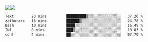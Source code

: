 <div style="display: flex; flex-direction: row;">
<img style="height: auto; width: auto;" class="img" src="https://raw.githubusercontent.com/blazepp/github-stats/master/generated/overview.svg#gh-dark-mode-only" />
<img style="height: auto; width: auto;" class="img" src="https://raw.githubusercontent.com/blazepp/github-stats/master/generated/languages.svg#gh-dark-mode-only" />
</div>

<div style="display: flex; flex-direction: row;">
<!--START_SECTION:waka-->

```txt
Text        23 mins         █████████▒░░░░░░░░░░░░░░░   37.20 %
zathurarc   15 mins         ██████▒░░░░░░░░░░░░░░░░░░   24.78 %
Bash        10 mins         ████░░░░░░░░░░░░░░░░░░░░░   16.49 %
INI         8 mins          ███▒░░░░░░░░░░░░░░░░░░░░░   13.83 %
conf        4 mins          ██░░░░░░░░░░░░░░░░░░░░░░░   07.70 %
```

<!--END_SECTION:waka-->
</div>
